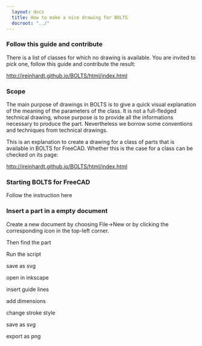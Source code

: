 ```yaml
---
  layout: docs
  title: How to make a nice drawing for BOLTS
  docroot: "../"
---
```


### Follow this guide and contribute

There is a list of classes for which no drawing is available. You are invited
to pick one, follow this guide and contribute the result:

http://jreinhardt.github.io/BOLTS/html/index.html


### Scope

The main purpose of drawings in BOLTS is to give a quick visual explanation of
the meaning of the parameters of the class. It is not a full-fledged technical
drawing, whose purpose is to provide all the informations necessary to produce
the part. Nevertheless we borrow some conventions and techniques from technical
drawings.

This is an explanation to create a drawing for a class of parts that is
available in BOLTS for FreeCAD. Whether this is the case for a class can be
checked on its page:

http://jreinhardt.github.io/BOLTS/html/index.html


### Starting BOLTS for FreeCAD


Follow the instruction here

### Insert a part in a empty document

Create a new document by choosing File->New or by clicking the corresponding
icon in the top-left corner.

Then find the part

Run the script

save as svg

open in inkscape

insert guide lines

add dimensions

change stroke style

save as svg

export as png
